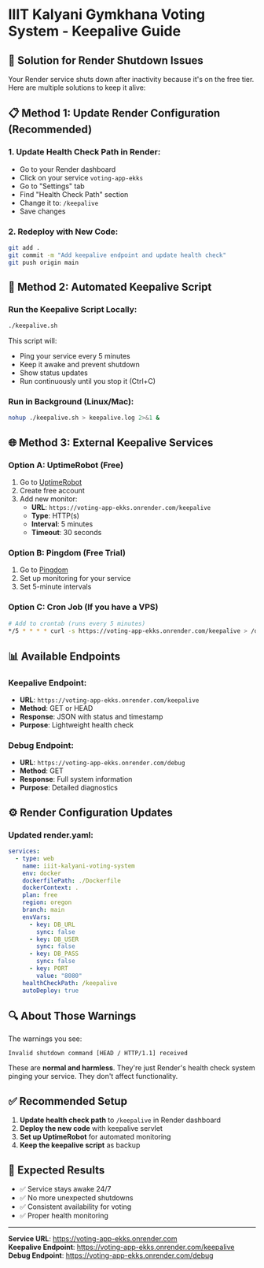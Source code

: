 # IIIT Kalyani Gymkhana Voting System - Keepalive Guide

## 🚀 **Solution for Render Shutdown Issues**

Your Render service shuts down after inactivity because it's on the free tier. Here are multiple solutions to keep it alive:

## 📋 **Method 1: Update Render Configuration (Recommended)**

### 1. **Update Health Check Path in Render:**
- Go to your Render dashboard
- Click on your service `voting-app-ekks`
- Go to "Settings" tab
- Find "Health Check Path" section
- Change it to: `/keepalive`
- Save changes

### 2. **Redeploy with New Code:**
```bash
git add .
git commit -m "Add keepalive endpoint and update health check"
git push origin main
```

## 🔄 **Method 2: Automated Keepalive Script**

### **Run the Keepalive Script Locally:**
```bash
./keepalive.sh
```

This script will:
- Ping your service every 5 minutes
- Keep it awake and prevent shutdown
- Show status updates
- Run continuously until you stop it (Ctrl+C)

### **Run in Background (Linux/Mac):**
```bash
nohup ./keepalive.sh > keepalive.log 2>&1 &
```

## 🌐 **Method 3: External Keepalive Services**

### **Option A: UptimeRobot (Free)**
1. Go to [UptimeRobot](https://uptimerobot.com)
2. Create free account
3. Add new monitor:
   - **URL**: `https://voting-app-ekks.onrender.com/keepalive`
   - **Type**: HTTP(s)
   - **Interval**: 5 minutes
   - **Timeout**: 30 seconds

### **Option B: Pingdom (Free Trial)**
1. Go to [Pingdom](https://www.pingdom.com)
2. Set up monitoring for your service
3. Set 5-minute intervals

### **Option C: Cron Job (If you have a VPS)**
```bash
# Add to crontab (runs every 5 minutes)
*/5 * * * * curl -s https://voting-app-ekks.onrender.com/keepalive > /dev/null
```

## 📊 **Available Endpoints**

### **Keepalive Endpoint:**
- **URL**: `https://voting-app-ekks.onrender.com/keepalive`
- **Method**: GET or HEAD
- **Response**: JSON with status and timestamp
- **Purpose**: Lightweight health check

### **Debug Endpoint:**
- **URL**: `https://voting-app-ekks.onrender.com/debug`
- **Method**: GET
- **Response**: Full system information
- **Purpose**: Detailed diagnostics

## ⚙️ **Render Configuration Updates**

### **Updated render.yaml:**
```yaml
services:
  - type: web
    name: iiit-kalyani-voting-system
    env: docker
    dockerfilePath: ./Dockerfile
    dockerContext: .
    plan: free
    region: oregon
    branch: main
    envVars:
      - key: DB_URL
        sync: false
      - key: DB_USER
        sync: false
      - key: DB_PASS
        sync: false
      - key: PORT
        value: "8080"
    healthCheckPath: /keepalive
    autoDeploy: true
```

## 🔍 **About Those Warnings**

The warnings you see:
```
Invalid shutdown command [HEAD / HTTP/1.1] received
```

These are **normal and harmless**. They're just Render's health check system pinging your service. They don't affect functionality.

## ✅ **Recommended Setup**

1. **Update health check path** to `/keepalive` in Render dashboard
2. **Deploy the new code** with keepalive servlet
3. **Set up UptimeRobot** for automated monitoring
4. **Keep the keepalive script** as backup

## 🎯 **Expected Results**

- ✅ Service stays awake 24/7
- ✅ No more unexpected shutdowns
- ✅ Consistent availability for voting
- ✅ Proper health monitoring

---
**Service URL**: https://voting-app-ekks.onrender.com  
**Keepalive Endpoint**: https://voting-app-ekks.onrender.com/keepalive  
**Debug Endpoint**: https://voting-app-ekks.onrender.com/debug
